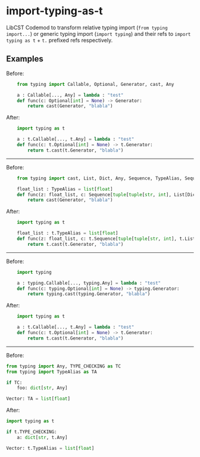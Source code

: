 # import-typing-as-t
LibCST Codemod to transform relative typing import (`from typing import...`) or generic typing import (`import typing`) and their refs to `import typing as t` + `t.` prefixed refs respectively.


## Examples

Before:
```python
    from typing import Callable, Optional, Generator, cast, Any

    a : Callable[..., Any] = lambda : "test"
    def func(c: Optional[int] = None) -> Generator:
        return cast(Generator, "blabla")
```

After:
```python
    import typing as t

    a : t.Callable[..., t.Any] = lambda : "test"
    def func(c: t.Optional[int] = None) -> t.Generator:
        return t.cast(t.Generator, "blabla")
```

---

Before:
```python
    from typing import cast, List, Dict, Any, Sequence, TypeAlias, Sequence, Generator

    float_list : TypeAlias = list[float]
    def func(z: float_list, c: Sequence[tuple[tuple[str, int], List[Dict[str, Any]]]] = None) -> Generator:
        return cast(Generator, "blabla")
```

After:
```python
    import typing as t

    float_list : t.TypeAlias = list[float]
    def func(z: float_list, c: t.Sequence[tuple[tuple[str, int], t.List[t.Dict[str, t.Any]]]] = None) -> t.Generator:
        return t.cast(t.Generator, "blabla")
```

---

Before:
```python
    import typing

    a : typing.Callable[..., typing.Any] = lambda : "test"
    def func(c: typing.Optional[int] = None) -> typing.Generator:
        return typing.cast(typing.Generator, "blabla")
```

After:
```python
    import typing as t

    a : t.Callable[..., t.Any] = lambda : "test"
    def func(c: t.Optional[int] = None) -> t.Generator:
        return t.cast(t.Generator, "blabla")
```
---

Before:
```python
from typing import Any, TYPE_CHECKING as TC
from typing import TypeAlias as TA

if TC:
    foo: dict[str, Any]

Vector: TA = list[float]
```

After:

```python
import typing as t

if t.TYPE_CHECKING:
    a: dict[str, t.Any]

Vector: t.TypeAlias = list[float]
```